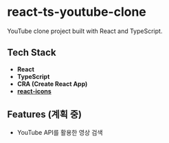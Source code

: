 # react-ts-youtube-clone

YouTube clone project built with React and TypeScript.

## Tech Stack

- **React**
- **TypeScript**
- **CRA (Create React App)**
- [**react-icons**](https://react-icons.github.io/react-icons/)

## Features (계획 중)

- YouTube API를 활용한 영상 검색
